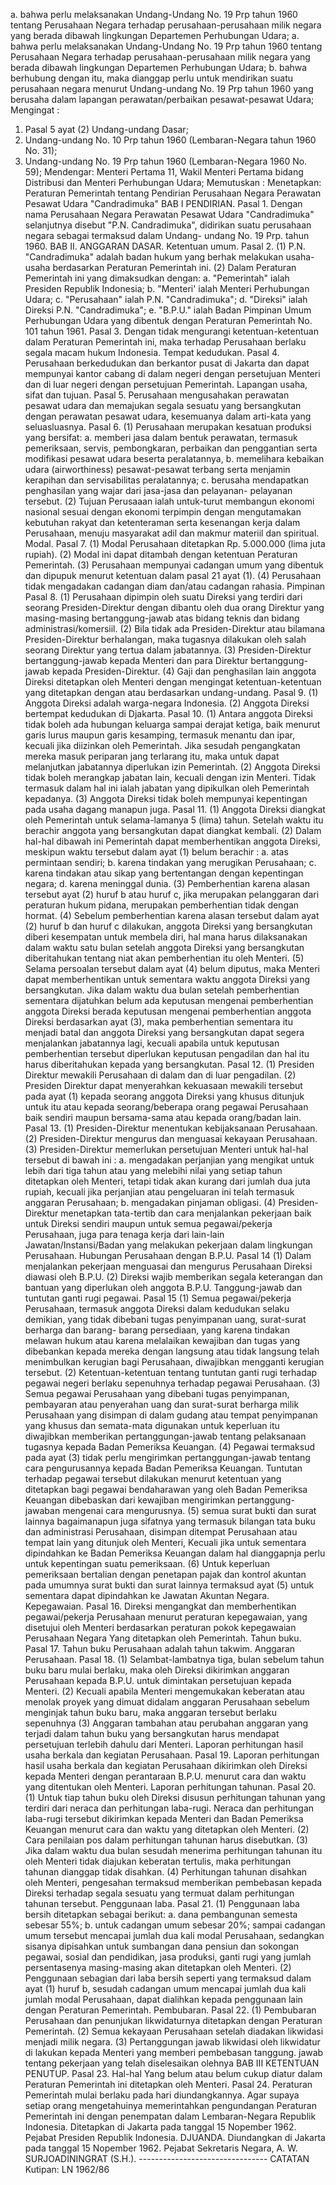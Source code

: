  a. bahwa perlu melaksanakan Undang-Undang No. 19 Prp tahun 1960 tentang Perusahaan Negara terhadap perusahaan-perusahaan milik negara yang berada dibawah lingkungan Departemen Perhubungan Udara; a. bahwa perlu melaksanakan Undang-Undang No. 19 Prp tahun 1960 tentang Perusahaan Negara terhadap perusahaan-perusahaan milik negara yang berada dibawah lingkungan Departemen Perhubungan Udara;
b. bahwa berhubung dengan itu, maka dianggap perlu untuk mendirikan suatu perusahaan negara menurut Undang-undang No. 19 Prp tahun 1960 yang berusaha dalam lapangan perawatan/perbaikan pesawat-pesawat Udara;
Mengingat :

1. Pasal 5 ayat (2) Undang-undang Dasar;
2. Undang-undang No. 10 Prp tahun 1960 (Lembaran-Negara tahun 1960 No. 31);
3. Undang-undang No. 19 Prp tahun 1960 (Lembaran-Negara 1960 No. 59); Mendengar: Menteri Pertama 11, Wakil Menteri Pertama bidang Distribusi dan Menteri Perhubungan Udara; Memutuskan : Menetapkan: Peraturan Pemerintah tentang Pendirian Perusahaan Negara Perawatan Pesawat Udara "Candradimuka" BAB I PENDIRIAN. Pasal 1. Dengan nama Perusahaan Negara Perawatan Pesawat Udara "Candradimuka" selanjutnya disebut "P.N. Candradimuka", didirikan suatu perusahaan negara sebagai termaksud dalam Undang- undang No. 19 Prp. tahun 1960. BAB II. ANGGARAN DASAR. Ketentuan umum. Pasal 2.
(1) P.N. "Candradimuka" adalah badan hukum yang berhak melakukan usaha-usaha berdasarkan Peraturan Pemerintah ini. (2) Dalam Peraturan Pemerintah ini yang dimaksudkan dengan:
a. "Pemerintah" ialah Presiden Republik Indonesia;
b. "Menteri' ialah Menteri Perhubungan Udara;
c. "Perusahaan" ialah P.N. "Candradimuka";
d. "Direksi" ialah Direksi P.N. "Candradimuka";
e. "B.P.U." ialah Badan Pimpinan Umum Perhubungan Udara yang dibentuk dengan Peraturan Pemerintah No. 101 tahun 1961. Pasal 3. Dengan tidak mengurangi ketentuan-ketentuan dalam Peraturan Pemerintah ini, maka terhadap Perusahaan berlaku segala macam hukum Indonesia. Tempat kedudukan. Pasal 4. Perusahaan berkedudukan dan berkantor pusat di Jakarta dan dapat mempunyai kantor cabang di dalam negeri dengan persetujuan Menteri dan di luar negeri dengan persetujuan Pemerintah. Lapangan usaha, sifat dan tujuan. Pasal 5. Perusahaan mengusahakan perawatan pesawat udara dan memajukan segala sesuatu yang bersangkutan dengan perawatan pesawat udara, kesemuanya dalam arti-kata yang seluasluasnya. Pasal 6. (1) Perusahaan merupakan kesatuan produksi yang bersifat:
a. memberi jasa dalam bentuk perawatan, termasuk pemeriksaan, servis, pembongkaran, perbaikan dan penggantian serta modifikasi pesawat udara beserta peralatannya, b. memelihara kebaikan udara (airworthiness) pesawat-pesawat terbang serta menjamin kerapihan dan servisabilitas peralatannya;
c. berusaha mendapatkan penghasilan yang wajar dari jasa-jasa dan pelayanan- pelayanan tersebut. (2) Tujuan Perusaaan ialah untuk-turut membangun ekonomi nasional sesuai dengan ekonomi terpimpin dengan mengutamakan kebutuhan rakyat dan ketenteraman serta kesenangan kerja dalam Perusahaan, menuju masyarakat adil dan makmur materiil dan spiritual. Modal. Pasal 7. (1) Modal Perusahaan ditetapkan Rp. 5.000.000 (lima juta rupiah). (2) Modal ini dapat ditambah dengan ketentuan Peraturan Pemerintah. (3) Perusahaan mempunyai cadangan umum yang dibentuk dan dipupuk menurut ketentuan dalam pasal 21 ayat (1). (4) Perusahaan tidak mengadakan cadangan diam dan/atau cadangan rahasia. Pimpinan Pasal 8. (1) Perusahaan dipimpin oleh suatu Direksi yang terdiri dari seorang Presiden-Direktur dengan dibantu oleh dua orang Direktur yang masing-masing bertanggung-jawab atas bidang teknis dan bidang administrasi/komersiil. (2) Bila tidak ada Presiden-Direktur atau bilamana Presiden-Direktur berhalangan, maka tugasnya dilakukan oleh salah seorang Direktur yang tertua dalam jabatannya. (3) Presiden-Direktur bertanggung-jawab kepada Menteri dan para Direktur bertanggung- jawab kepada Presiden-Direktur. (4) Gaji dan penghasilan lain anggota Direksi ditetapkan oleh Menteri dengan mengingat ketentuan-ketentuan yang ditetapkan dengan atau berdasarkan undang-undang. Pasal 9. (1) Anggota Direksi adalah warga-negara Indonesia. (2) Anggota Direksi bertempat kedudukan di Djakarta. Pasal 10. (1) Antara anggota Direksi tidak boleh ada hubungan keluarga sampai derajat ketiga, baik menurut garis lurus maupun garis kesamping, termasuk menantu dan ipar, kecuali jika diizinkan oleh Pemerintah. Jika sesudah pengangkatan mereka masuk periparan jang terlarang itu, maka untuk dapat melanjutkan jabatannya diperlukan izin Pemerintah. (2) Anggota Direksi tidak boleh merangkap jabatan lain, kecuali dengan izin Menteri. Tidak termasuk dalam hal ini ialah jabatan yang dipikulkan oleh Pemerintah kepadanya. (3) Anggota Direksi tidak boleh mempunyai kepentingan pada usaha dagang manapun juga. Pasal 11. (1) Anggota Direksi diangkat oleh Pemerintah untuk selama-lamanya 5 (lima) tahun. Setelah waktu itu berachir anggota yang bersangkutan dapat diangkat kembali. (2) Dalam hal-hal dibawah ini Pemerintah dapat memberhentikan anggota Direksi, meskipun waktu tersebut dalam ayat (1) belum berachir :
a. atas permintaan sendiri;
b. karena tindakan yang merugikan Perusahaan;
c. karena tindakan atau sikap yang bertentangan dengan kepentingan negara;
d. karena meninggal dunia. (3) Pemberhentian karena alasan tersebut ayat (2) huruf b atau huruf c, jika merupakan pelanggaran dari peraturan hukum pidana, merupakan pemberhentian tidak dengan hormat. (4) Sebelum pemberhentian karena alasan tersebut dalam ayat (2) huruf b dan huruf c dilakukan, anggota Direksi yang bersangkutan diberi kesempatan untuk membela diri, hal mana harus dilaksanakan dalam waktu satu bulan setelah anggota Direksi yang bersangkutan diberitahukan tentang niat akan pemberhentian itu oleh Menteri. (5) Selama persoalan tersebut dalam ayat (4) belum diputus, maka Menteri dapat memberhentikan untuk sementara waktu anggota Direksi yang bersangkutan. Jika dalam waktu dua bulan setelah pemberhentian sementara dijatuhkan belum ada keputusan mengenai pemberhentian anggota Direksi berada keputusan mengenai pemberhentian anggota Direksi berdasarkan ayat (3), maka pemberhentian sementara itu menjadi batal dan anggota Direksi yang bersangkutan dapat segera menjalankan jabatannya lagi, kecuali apabila untuk keputusan pemberhentian tersebut diperlukan keputusan pengadilan dan hal itu harus diberitahukan kepada yang bersangkutan. Pasal 12. (1) Presiden Direktur mewakili Perusahaan di dalam dan di luar pengadilan. (2) Presiden Direktur dapat menyerahkan kekuasaan mewakili tersebut pada ayat (1) kepada seorang anggota Direksi yang khusus ditunjuk untuk itu atau kepada seorang/beberapa orang pegawai Perusahaan baik sendiri maupun bersama-sama atau kepada orang/badan lain. Pasal 13. (1) Presiden-Direktur menentukan kebijaksanaan Perusahaan. (2) Presiden-Direktur mengurus dan menguasai kekayaan Perusahaan. (3) Presiden-Direktur memerlukan persetujuan Menteri untuk hal-hal tersebut di bawah ini :
a. mengadakan perjanjian yang mengikat untuk lebih dari tiga tahun atau yang melebihi nilai yang setiap tahun ditetapkan oleh Menteri, tetapi tidak akan kurang dari jumlah dua juta rupiah, kecuali jika perjanjian atau pengeluaran ini telah termasuk anggaran Perusahaan;
b. mengadakan pinjaman obligasi. (4) Presiden-Direktur menetapkan tata-tertib dan cara menjalankan pekerjaan baik untuk Direksi sendiri maupun untuk semua pegawai/pekerja Perusahaan, juga para tenaga kerja dari lain-lain Jawatan/Instansi/Badan yang melakukan pekerjaan dalam lingkungan Perusahaan. Hubungan Perusahaan dengan B.P.U. Pasal 14 (1) Dalam menjalankan pekerjaan menguasai dan mengurus Perusahaan Direksi diawasi oleh B.P.U. (2) Direksi wajib memberikan segala keterangan dan bantuan yang diperlukan oleh anggota B.P.U. Tanggung-jawab dan tuntutan ganti rugi pegawai. Pasal 15 (1) Semua pegawai/pekerja Perusahaan, termasuk anggota Direksi dalam kedudukan selaku demikian, yang tidak dibebani tugas penyimpanan uang, surat-surat berharga dan barang- barang persediaan, yang karena tindakan melawan hukum atau karena melalaikan kewajiban dan tugas yang dibebankan kepada mereka dengan langsung atau tidak langsung telah menimbulkan kerugian bagi Perusahaan, diwajibkan mengganti kerugian tersebut. (2) Ketentuan-ketentuan tentang tuntutan ganti rugi terhadap pegawai negeri berlaku sepenuhnya terhadap pegawai Perusahaan. (3) Semua pegawai Perusahaan yang dibebani tugas penyimpanan, pembayaran atau penyerahan uang dan surat-surat berharga milik Perusahaan yang disimpan di dalam gudang atau tempat penyimpanan yang khusus dan semata-mata digunakan untuk keperluan itu diwajibkan memberikan pertanggungan-jawab tentang pelaksanaan tugasnya kepada Badan Pemeriksa Keuangan. (4) Pegawai termaksud pada ayat (3) tidak perlu mengirimkan pertanggungan-jawab tentang cara pengurusannya kepada Badan Pemeriksa Keuangan. Tuntutan terhadap pegawai tersebut dilakukan menurut ketentuan yang ditetapkan bagi pegawai bendaharawan yang oleh Badan Pemeriksa Keuangan dibebaskan dari kewajiban mengirimkan pertanggung- jawaban mengenai cara mengurusnya. (5) semua surat bukti dan surat lainnya bagaimanapun juga sifatnya yang termasuk bilangan tata buku dan administrasi Perusahaan, disimpan ditempat Perusahaan atau tempat lain yang ditunjuk oleh Menteri, Kecuali jika untuk sementara dipindahkan ke Badan Pemeriksa Keuangan dalam hal dianggapnja perlu untuk kepentingan suatu pemeriksaan. (6) Untuk keperluan pemeriksaan bertalian dengan penetapan pajak dan kontrol akuntan pada umumnya surat bukti dan surat lainnya termaksud ayat (5) untuk sementara dapat dipindahkan ke Jawatan Akuntan Negara. Kepegawaian. Pasal 16. Direksi mengangkat dan memberhentikan pegawai/pekerja Perusahaan menurut peraturan kepegawaian, yang disetujui oleh Menteri berdasarkan peraturan pokok kepegawaian Perusahaan Negara Yang ditetapkan oleh Pemerintah. Tahun buku. Pasal 17. Tahun buku Perusahaan adalah tahun takwim. Anggaran Perusahaan. Pasal 18. (1) Selambat-lambatnya tiga, bulan sebelum tahun buku baru mulai berlaku, maka oleh Direksi dikirimkan anggaran Perusahaan kepada B.P.U. untuk dimintakan persetujuan kepada Menteri. (2) Kecuali apabila Menteri mengemukakan keberatan atau menolak proyek yang dimuat didalam anggaran Perusahaan sebelum menginjak tahun buku baru, maka anggaran tersebut berlaku sepenuhnya (3) Anggaran tambahan atau perubahan anggaran yang terjadi dalam tahun buku yang bersangkutan harus mendapat persetujuan terlebih dahulu dari Menteri. Laporan perhitungan hasil usaha berkala dan kegiatan Perusahaan. Pasal 19. Laporan perhitungan hasil usaha berkala dan kegiatan Perusahaan dikirimkan oleh Direksi kepada Menteri dengan perantaraan B.P.U. menurut cara dan waktu yang ditentukan oleh Menteri. Laporan perhitungan tahunan. Pasal 20. (1) Untuk tiap tahun buku oleh Direksi disusun perhitungan tahunan yang terdiri dari neraca dan perhitungan laba-rugi. Neraca dan perhitungan laba-rugi tersebut dikirimkan kepada Menteri dan Badan Pemeriksa Keuangan menurut cara dan waktu yang ditetapkan oleh Menteri. (2) Cara penilaian pos dalam perhitungan tahunan harus disebutkan. (3) Jika dalam waktu dua bulan sesudah menerima perhitungan tahunan itu oleh Menteri tidak diajukan keberatan tertulis, maka perhitungan tahunan dianggap tidak disahkan. (4) Perhitungan tahunan disahkan oleh Menteri, pengesahan termaksud memberikan pembebasan kepada Direksi terhadap segala sesuatu yang termuat dalam perhitungan tahunan tersebut. Penggunaan laba. Pasal 21. (1) Penggunaan laba bersih ditetapkan sebagai berikut:
a. dana pembangunan semesta sebesar 55%;
b. untuk cadangan umum sebesar 20%; sampai cadangan umum tersebut mencapai jumlah dua kali modal Perusahaan, sedangkan sisanya dipisahkan untuk sumbangan dana pensiun dan sokongan pegawai, sosial dan pendidikan, jasa produksi, ganti rugi yang jumlah persentasenya masing-masing akan ditetapkan oleh Menteri.
(2) Penggunaan sebagian dari laba bersih seperti yang termaksud dalam ayat (1) huruf b, sesudah cadangan umum mencapai jumlah dua kali jumlah modal Perusahaan, dapat dialihkan kepada penggunaan lain dengan Peraturan Pemerintah. Pembubaran. Pasal 22. (1) Pembubaran Perusahaan dan penunjukan likwidaturnya ditetapkan dengan Peraturan Pemerintah. (2) Semua kekayaan Perusahaan setelah diadakan likwidasi menjadi milik negara. (3) Pertanggungan jawab likwidasi oleh likwidatur di lakukan kepada Menteri yang memberi pembebasan tanggung. jawab tentang pekerjaan yang telah diselesaikan olehnya BAB III KETENTUAN PENUTUP. Pasal 23. Hal-hal Yang belum atau belum cukup diatur dalam Peraturan Pemerintah ini ditetapkan oleh Menteri. Pasal 24. Peraturan Pemerintah mulai berlaku pada hari diundangkannya. Agar supaya setiap orang mengetahuinya memerintahkan pengundangan Peraturan Pemerintah ini dengan penempatan dalam Lembaran-Negara Republik Indonesia. Ditetapkan di Jakarta pada tanggal 15 Nopember 1962. Pejabat Presiden Republik Indonesia. DJUANDA. Diundangkan di Jakarta pada tanggal 15 Nopember 1962. Pejabat Sekretaris Negara, A. W. SURJOADININGRAT (S.H.). -------------------------------- CATATAN Kutipan: LN 1962/86